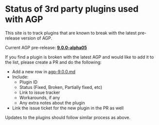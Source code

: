 # Status of 3rd party plugins used with AGP

This site is to track plugins that are known to break with the latest pre-release version of AGP.

Current AGP pre-release: [**9.0.0-alpha05**](./agp-9.0.0.md)

If you find a plugin is broken with the latest AGP and would like to add it to the list, please create a PR and do the following:

- Add a new row in [agp-9.0.0.md](./agp-9.0.0.md)
- Include:
    - Plugin ID
    - Status (Fixed, Broken, Partially fixed, etc)
    - Link to issue tracker
    - Workarounds, if any
    - Any extra notes about the plugin
- Link the issue ticket for the new plugin in the PR as well

Updates to the plugins should follow similar process as above.
